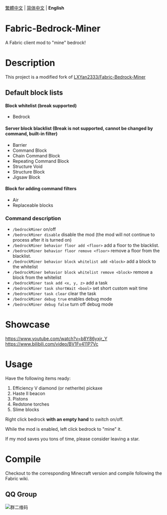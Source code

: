 [繁體中文](./README_TW.md) | [简体中文](./README.md) | **English**

# Fabric-Bedrock-Miner

A Fabric client mod to "mine" bedrock!

# Description

This project is a modified fork of [LXYan2333/Fabric-Bedrock-Miner](https://github.com/LXYan2333/Fabric-Bedrock-Miner) <br>

## Default block lists

#### Block whitelist (break supported)
- Bedrock

#### Server block blacklist (Break is not supported, cannot be changed by command, built-in filter)
- Barrier
- Command Block
- Chain Command Block
- Repeating Command Block
- Structure Void
- Structure Block
- Jigsaw Block

#### Block for adding command filters
- Air
- Replaceable blocks

### Command description
- `/bedrockMiner` on/off
- `/bedrockMiner disable` disable the mod (the mod will not continue to process after it is turned on)
- `/bedrockMiner behavior floor add <floor>` add a floor to the blacklist.
- `/bedrockMiner behavior floor remove <floor>` remove a floor from the blacklist.
- `/bedrockMiner behavior block whitelist add <block>` add a block to the whitelist
- `/bedrockMiner behavior block whitelist remove <block>` remove a block from the whitelist
- `/bedrockMiner task add <x, y, z>` add a task
- `/bedrockMiner task shortWait <bool>` set short custom wait time
- `/bedrockMiner task clear` clear the task
- `/bedrockMiner debug true` enables debug mode
- `/bedrockMiner debug false` turn off debug mode

# Showcase

https://www.youtube.com/watch?v=b8Y86yxjr_Y  
https://www.bilibili.com/video/BV1Fv411P7Vc

# Usage

Have the following items ready:
1. Efficiency V diamond (or netherite) pickaxe
2. Haste II beacon
3. Pistons
4. Redstone torches
5. Slime blocks

Right click bedrock **with an empty hand** to switch on/off.

While the mod is enabled, left click bedrock to "mine" it.

If my mod saves you tons of time, please consider leaving a star.

# Compile

Checkout to the corresponding Minecraft version and compile following the Fabric wiki.

## QQ Group

![群二维码](https://github.com/Bunnui/Fabric-Bedrock-Miner/assets/37466008/7f1c2bc7-876b-4d34-9534-c72a3b555a2a)
